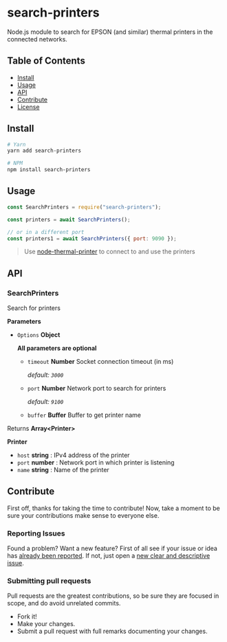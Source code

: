 # search-printers

Node.js module to search for EPSON (and similar) thermal printers in the connected networks.

## Table of Contents

- [Install](#install)
- [Usage](#usage)
- [API](#api)
- [Contribute](#contribute)
- [License](https://github.com/hadeeb/search-printers/blob/master/LICENSE)

## Install

```bash
# Yarn
yarn add search-printers

# NPM
npm install search-printers
```

## Usage

```js
const SearchPrinters = require("search-printers");

const printers = await SearchPrinters();

// or in a different port
const printers1 = await SearchPrinters({ port: 9090 });
```

> Use [node-thermal-printer](https://www.npmjs.com/package/node-thermal-printer) to connect to and use the printers

## API

### SearchPrinters

Search for printers

**Parameters**

- `Options` **Object**

  **All parameters are optional**

  - `timeout` **Number** Socket connection timeout (in ms)

    _default: `3000`_

  - `port` **Number** Network port to search for printers

    _default: `9100`_

  - `buffer` **Buffer** Buffer to get printer name

Returns **Array&lt;Printer&gt;**

**Printer**

- `host` **string** : IPv4 address of the printer
- `port` **number** : Network port in which printer is listening
- `name` **string** : Name of the printer

## Contribute

First off, thanks for taking the time to contribute!
Now, take a moment to be sure your contributions make sense to everyone else.

### Reporting Issues

Found a problem? Want a new feature? First of all see if your issue or idea has [already been reported](https://github.com/hadeeb/search-printers/issues).
If not, just open a [new clear and descriptive issue](https://github.com/hadeeb/search-printers/issues/new).

### Submitting pull requests

Pull requests are the greatest contributions, so be sure they are focused in scope, and do avoid unrelated commits.

- Fork it!
- Make your changes.
- Submit a pull request with full remarks documenting your changes.
